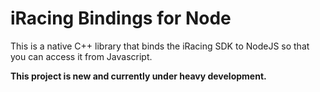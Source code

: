 # iRacing Bindings for Node

This is a native C++ library that binds the iRacing SDK to NodeJS so that you can access it from Javascript.

**This project is new and currently under heavy development.**